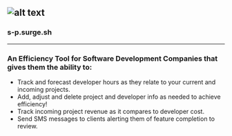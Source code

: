 ![alt text](./src/images/long-logo-smart-projects.png)
---
### s-p.surge.sh
---
### An Efficiency Tool for Software Development Companies that gives them the ability to:
* Track and forecast developer hours as they relate to your current and incoming projects.
* Add, adjust and delete project and developer info as needed to achieve efficiency!
* Track incoming project revenue as it compares to developer cost.
* Send SMS messages to clients alerting them of feature completion to review.